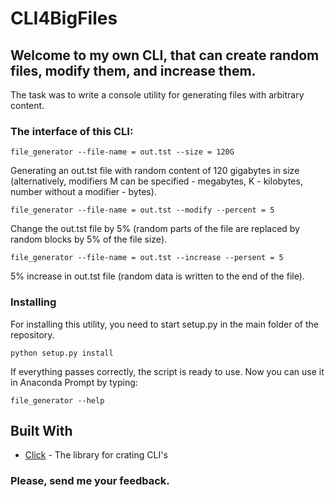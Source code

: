 # CLI4BigFiles
## Welcome to my own CLI, that can create random files, modify them, and increase them.

The task was to write a console utility for generating files with arbitrary content.

### The interface of this CLI:
```
file_generator --file-name = out.tst --size = 120G
```
Generating an out.tst file with random content of 120 gigabytes in size (alternatively, modifiers M can be specified - megabytes, K - kilobytes, number without a modifier - bytes).
```
file_generator --file-name = out.tst --modify --percent = 5
```
Change the out.tst file by 5% (random parts of the file are replaced by random blocks by 5% of the file size).
```
file_generator --file-name = out.tst --increase --persent = 5
```
5% increase in out.tst file (random data is written to the end of the file).
### Installing
For installing this utility, you need to start setup.py in the main folder of the repository.
```
python setup.py install
```
If everything passes correctly, the script is ready to use. Now you can use it in Anaconda Prompt by typing:
```
file_generator --help
```
## Built With

* [Click](https://click.palletsprojects.com/en/7.x/) - The library for crating CLI's

### Please, send me your feedback. 
